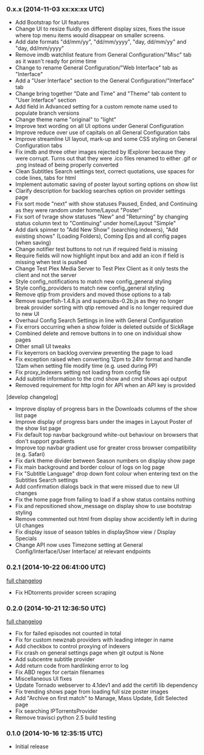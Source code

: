 ### 0.x.x (2014-11-03 xx:xx:xx UTC)

* Add Bootstrap for UI features
* Change UI to resize fluidly on different display sizes, fixes the issue where top menu items would disappear on smaller screens.
* Add date formats "dd/mm/yy", "dd/mm/yyyy", "day, dd/mm/yy" and "day, dd/mm/yyyy"
* Remove imdb watchlist feature from General Configuration/"Misc" tab as it wasn't ready for prime time
* Change to rename General Configuration/"Web Interface" tab as "Interface"
* Add a "User Interface" section to the General Configuration/"Interface" tab
* Change bring together "Date and Time" and "Theme" tab content to "User Interface" section
* Add field in Advanced setting for a custom remote name used to populate branch versions
* Change theme name "original" to "light"
* Improve text wording on all UI options under General Configuration
* Improve reduce over use of capitals on all General Configuration tabs
* Improve streamline UI layout, mark-up and some CSS styling on General Configuration tabs
* Fix imdb and three other images rejected by IExplorer because they were corrupt. Turns out that they were .ico files renamed to either .gif or .png instead of being properly converted
* Clean Subtitles Search settings text, correct quotations, use spaces for code lines, tabs for html
* Implement automatic saving of poster layout sorting options on show list
* Clarify description for backlog searches option on provider settings page
* Fix sort mode "next" with show statuses Paused, Ended, and Continuing as they were random under home/Layout "Poster"
* Fix sort of tvrage show statuses "New" and "Returning" by changing status column text to "Continuing" under home/Layout "Simple"
* Add dark spinner to "Add New Show" (searching indexers), "Add existing shows" (Loading Folders), Coming Eps and all config pages (when saving)
* Change notifier test buttons to not run if required field is missing
* Require fields will now highlight input box and add an icon if field is missing when test is pushed
* Change Test Plex Media Server to Test Plex Client as it only tests the client and not the server
* Style config_notifications to match new config_general styling
* Style config_providers to match new config_general styling
* Remove qtip from providers and moved those options to a tab
* Remove superfish-1.4.8.js and supersubs-0.2b.js as they no longer break provider sorting with qtip removed and is no longer required due to new UI
* Overhaul Config Search Settings in line with General Configuration
* Fix errors occurring when a show folder is deleted outside of SickRage
* Combined delete and remove buttons in to one on individual show pages
* Other small UI tweaks
* Fix keyerrors on backlog overview preventing the page to load
* Fix exception raised when converting 12pm to 24hr format and handle 12am when setting file modify time (e.g. used during PP)
* Fix proxy_indexers setting not loading from config file
* Add subtitle information to the cmd show and cmd shows api output
* Removed requirement for http login for API when an API key is provided

[develop changelog]
* Improve display of progress bars in the Downloads columns of the show list page
* Improve display of progress bars under the images in Layout Poster of the show list page
* Fix default top navbar background white-out behaviour on browsers that don't support gradients
* Improve top navbar gradient use for greater cross browser compatibility (e.g. Safari)
* Fix dark theme divider between Season numbers on display show page
* Fix main background and border colour of logs on log page
* Fix "Subtitle Language" drop down font colour when entering text on the Subtitles Search settings
* Add confirmation dialogs back in that were missed due to new UI changes
* Fix the home page from failing to load if a show status contains nothing
* Fix and repositioned show_message on display show to use bootstrap styling
* Remove commented out html from display show accidently left in during UI changes
* Fix display issue of season tables in displayShow view / Display Specials
* Change API now uses Timezone setting at General Config/Interface/User Interface/ at relevant endpoints


### 0.2.1 (2014-10-22 06:41:00 UTC)

[full changelog](https://github.com/SickragePVR/SickRage/compare/release_0.2.0...release_0.2.1)

* Fix HDtorrents provider screen scraping


### 0.2.0 (2014-10-21 12:36:50 UTC)

[full changelog](https://github.com/SickragePVR/SickRage/compare/release_0.1.0...release_0.2.0)

* Fix for failed episodes not counted in total
* Fix for custom newznab providers with leading integer in name
* Add checkbox to control proxying of indexers
* Fix crash on general settings page when git output is None
* Add subcentre subtitle provider
* Add return code from hardlinking error to log
* Fix ABD regex for certain filenames
* Miscellaneous UI fixes
* Update Tornado webserver to 4.1dev1 and add the certifi lib dependency
* Fix trending shows page from loading full size poster images
* Add "Archive on first match" to Manage, Mass Update, Edit Selected page
* Fix searching IPTorrentsProvider
* Remove travisci python 2.5 build testing


### 0.1.0 (2014-10-16 12:35:15 UTC)

* Initial release
